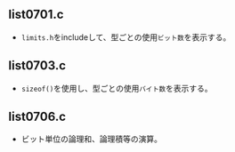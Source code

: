 ## list0701.c
- `limits.h`をincludeして、型ごとの使用`ビット数`を表示する。

## list0703.c  
- `sizeof()`を使用し、型ごとの使用`バイト数`を表示する。

## list0706.c
- ビット単位の論理和、論理積等の演算。
